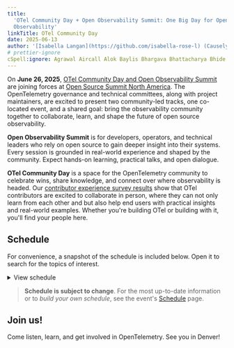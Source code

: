 ```yaml
---
title:
  'OTel Community Day + Open Observability Summit: One Big Day for Open Source
  Observability'
linkTitle: OTel Community Day
date: 2025-06-13
author: '[Isabella Langan](https://github.com/isabella-rose-l) (Causely)'
# prettier-ignore
cSpell:ignore: Agrawal Aircall Alok Baylis Bhargava Bhattacharya Bhide Braydon Budhaditya Canuel Causely Cijo Danielson Distrogen Heffner Helmuth Horovits Huxing Jernigan Kains Krietz Kumar Kuncham Langan Liudmila Mansi Minghui Molkova Mujumdar Okahu OllyGarden Prasad Radlein Ravindra Roshore Spec-tacular Todea Vashistha Vijay Zhang
---
```


On **June 26, 2025**,
[OTel Community Day and Open Observability Summit](https://events.linuxfoundation.org/open-observability-summit-otel-community-day/)
are joining forces at
[Open Source Summit North America](https://events.linuxfoundation.org/open-source-summit-north-america/).
The OpenTelemetry governance and technical committees, along with project
maintainers, are excited to present two community-led tracks, one co-located
event, and a shared goal: bring the observability community together to
collaborate, learn, and shape the future of open source observability.

**Open Observability Summit** is for developers, operators, and technical
leaders who rely on open source to gain deeper insight into their systems. Every
session is grounded in real-world experience and shaped by the community. Expect
hands-on learning, practical talks, and open dialogue.

**OTel Community Day** is a space for the OpenTelemetry community to celebrate
wins, share knowledge, and connect over where observability is headed. Our
[contributor experience survey results](../contribex-survey-results/) show that
OTel contributors are excited to collaborate in person, where they can not only
learn from each other and but also help end users with practical insights and
real-world examples. Whether you're building OTel or building with it, you'll
find your people here.

## Schedule

For convenience, a snapshot of the schedule is included below. Open it to search
for the topics of interest.

<details>
<summary class="mb-3">View schedule</summary>

### Welcome + Keynotes

- **[Welcome + Opening Remarks](https://otelopenobservabilityna25.sched.com/event/223Or)**<br>
  by Austin Parker, honeycomb.io<br> 9:00am – 9:05am

- **[Keynote: Hybrid Cloud Architecture: Making Big Bets on Open Standards](https://otelopenobservabilityna25.sched.com/event/24dNu)**<br>
  by Margaret Dawson, Chronosphere<br> 9:08am – 9:18am

- **[Sponsored Keynote: Foundation-Led Innovation: OpenSearch's Impact on Modern Data Insights](https://otelopenobservabilityna25.sched.com/event/228KZ)**<br>
  by Dotan Horovits, AWS OpenSearch<br> 9:21am – 9:26am

- **[Keynote: OpenTelemetry and the Future of Open Source Observability](https://otelopenobservabilityna25.sched.com/event/24QRq)**<br>
  by Austin Parker, honeycomb.io<br> 9:29am – 9:39am

- **[Sponsored Keynote: Manage Logging Costs While Preserving Value](https://otelopenobservabilityna25.sched.com/event/24R7L)**<br>
  by Alok Bhide, Chronosphere<br> 9:42am – 9:47am

- **[Sponsored Keynote: Why Semantic Conventions Are OpenTelemetry's Most Important Contribution](https://otelopenobservabilityna25.sched.com/event/24R7t)**<br>
  by Gordon Radlein, Datadog<br> 9:50am – 9:55am

- **[Keynote: Supercharging Observability with LLMs](https://otelopenobservabilityna25.sched.com/event/25Uhx)**<br>
  by Alolita Sharma, Apple<br> 9:58am – 10:08am

### Technical Talks & Breakouts

- **[Building Composable OTel Pipelines: CI/CD, Testing, Team-First, and Scalable Design](https://otelopenobservabilityna25.sched.com/event/24Jot)**<br>
  by Anil Kuncham & Joe Canuel, DoorDash<br> 10:25am – 10:50am MDT

- **[The Life of a Span](https://otelopenobservabilityna25.sched.com/event/223A3)**<br>
  by Jamie Danielson, Honeycomb & Yuri Oliveira, OllyGarden<br> 10:25am –
  10:50am MDT

- **[Telemetry Showdown: Fluent Bit vs. OpenTelemetry Collector – A Comprehensive Benchmark Analysis](https://otelopenobservabilityna25.sched.com/event/24Jow)**<br>
  by Henrik Rexed, Dynatrace<br> 10:55am – 11:20am MDT

- **[Scaling OpenTelemetry for Modern Workloads: From Mobile to Mainframe](https://otelopenobservabilityna25.sched.com/event/223A6)**<br>
  by Vashistha Kumar Singh & Martin Tali, Broadcom<br> 10:55am – 11:20am MDT

- **[Correlating Application and Database Performance Using OpenTelemetry](https://otelopenobservabilityna25.sched.com/event/24Joz)**<br>
  by Lin Lin & Tammy Baylis, SolarWinds<br> 11:25am – 11:50am MDT

- **[The Signal in the Storm: Practical Strategies for Managing Telemetry Overload](https://otelopenobservabilityna25.sched.com/event/223A9)**<br>
  by Endre Sara, Causely<br> 11:25am – 11:50am MDT

### Lightning Talks

- **[Faster Insights and Improved Accuracy: Spotify's Prometheus Upgrade](https://otelopenobservabilityna25.sched.com/event/24Jp2)**<br>
  by Lauren Roshore, Spotify<br> 11:55am – 12:10pm MDT

- **[Beyond Good Enough: Why We Want a Kotlin API and SDK](https://otelopenobservabilityna25.sched.com/event/223AC)**<br>
  by Hanson Ho, Embrace<br> 11:55am – 12:10pm MDT

- **[Weaving Legacy and OpenTelemetry: A Schema Strategy With Weaver](https://otelopenobservabilityna25.sched.com/event/24Jp5)**<br>
  by Andrew Wang, Comcast<br> 12:15pm – 12:30pm MDT

- **[Avoiding Chaotic Dysfunction: The 'Don't Do This' Guide To OpenTelemetry](https://otelopenobservabilityna25.sched.com/event/223AU)**<br>
  by Budhaditya Bhattacharya, Tyk<br> 12:15pm – 12:30pm MDT

- **[Observability-First DevSecOps: Building Resilient Multi-Cloud Pipelines With OpenTelemetry and GitOps](https://otelopenobservabilityna25.sched.com/event/24Jp8)**<br>
  by Ravindra Bhargava, UPS<br> 1:30pm – 1:45pm MDT

- **[Introducing Distrogen: A Tool for Generating OpenTelemetry Collector Distributions](https://otelopenobservabilityna25.sched.com/event/223AR)**<br>
  by Braydon Kains, Google<br> 1:30pm – 1:45pm MDT

- **[Observability at Scale: Building Cloud Native Pipelines for AI Infrastructure](https://otelopenobservabilityna25.sched.com/event/24JpB)**<br>
  by Mansi Agrawal, LinkedIn<br> 1:50pm – 2:05pm MDT

- **[From Zero To Developer: My One Year Serendipity Journey With OpenTelemetry](https://otelopenobservabilityna25.sched.com/event/223Ad)**<br>
  by Diana Todea, Aircall<br> 1:50pm – 2:05pm MDT

### Afternoon Talks & Panels

- **[Telemetry Pipelines: Never Gonna Let You Down](https://otelopenobservabilityna25.sched.com/event/24JpE)**<br>
  by Yuri Oliveira, OllyGarden & Alex Boten, Honeycomb<br> 2:10pm – 2:35pm MDT

- **[Tricked Out Traces](https://otelopenobservabilityna25.sched.com/event/223AF)**<br>
  by Henrik Rexed, Dynatrace<br> 2:10pm – 2:35pm MDT

- **[No Dependencies. No Plugins. Just Native OpenTelemetry](https://otelopenobservabilityna25.sched.com/event/24JpH)**<br>
  by Liudmila Molkova, Microsoft<br> 2:40pm – 3:05pm MDT

- **[Beyond OTLP: Unlocking the Potential of OS-native Tracing](https://otelopenobservabilityna25.sched.com/event/223Aa)**<br>
  by Cijo Thomas & Chris Gray, Microsoft Corporation<br> 2:40pm – 3:05pm MDT

- **[Let's Generate Art and Traces!](https://otelopenobservabilityna25.sched.com/event/24JpK)**<br>
  by Tiffany Jernigan, Grafana Labs<br> 3:10pm – 3:35pm MDT

- **[Panel: The Spec-tacular Game Show](https://otelopenobservabilityna25.sched.com/event/223AX)**<br>
  by Liudmila Molkova (Microsoft), Ted Young (ServiceNow), Tyler Helmuth, Jamie
  Danielson & Alex Boten (Honeycomb)<br> 3:10pm – 3:45pm MDT

- **[How To Think About Instrumentation Overhead](https://otelopenobservabilityna25.sched.com/event/24JpN)**<br>
  by Jason Plumb, Splunk<br> 4:00pm – 4:25pm MDT

- **[Building Resilient Telemetry Pipelines: Mastering the OpenTelemetry Collector's Persistent Queue](https://otelopenobservabilityna25.sched.com/event/223AI)**<br>
  by Denton Krietz, Bindplane<br> 4:00pm – 4:25pm MDT

- **[Monitoring GenAI Applications](https://otelopenobservabilityna25.sched.com/event/24JpQ)**<br>
  by Prasad Mujumdar, Okahu AI<br> 4:30pm – 4:55pm MDT

- **[Innovating on Top of Open Source Observability – Pushing the Boundaries of Innovation](https://otelopenobservabilityna25.sched.com/event/24JpT)**<br>
  by Vijay Samuel & Wei Tang, eBay<br> 5:00pm – 5:25pm MDT

- **[Introducing a Lightweight Rust OpenTelemetry Collector](https://otelopenobservabilityna25.sched.com/event/223AO)**<br>
  by Mike Heffner & Ray Jenkins, Streamfold<br> 5:00pm – 5:25pm MDT

- **[Taming Metric Cardinality: Practical Cost Reduction With the OpenTelemetry Collector](https://otelopenobservabilityna25.sched.com/event/24JpW)**<br>
  by Jon Reeve & Eric Anderson, ControlTheory<br> 5:30pm – 5:45pm MDT

- **[From GenAI Applications to AI Models: Unraveling End to End AI Observability With OpenTelemetry](https://otelopenobservabilityna25.sched.com/event/223AL)**<br>
  by Huxing Zhang & Minghui Zhang, Alibaba Cloud<br> 5:30pm – 5:45pm MDT

</details>

> <i class="fa-solid fa-circle-info"></i> **Schedule is subject to change**. For
> the most up-to-date information or to _build your own schedule_, see the
> event's
> [Schedule](https://events.linuxfoundation.org/open-observability-summit-otel-community-day/program/schedule/)
> page.

## Join us!

Come listen, learn, and get involved in OpenTelemetry. See you in Denver!
